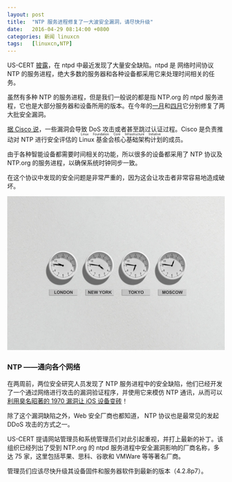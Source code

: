 ```yaml
---
layout: post
title:	"NTP 服务进程修复了一大波安全漏洞，请尽快升级"
date:	2016-04-29 08:14:00 +0800 
categories:	新闻 linuxcn 
tags:	[linuxcn,NTP]
---
```



US-CERT [披露](http://www.kb.cert.org/vuls/id/718152)，在 ntpd 中最近发现了大量安全缺陷。ntpd 是 网络时间协议 NTP 的服务进程，绝大多数的服务器和各种设备都采用它来处理时间相关的任务。


虽然有多种 NTP 的服务进程，但是我们一般说的都是指 NTP.org 的 ntpd 服务进程，它也是大部分服务器和设备所用的版本。在今年的[一月](http://support.ntp.org/bin/view/Main/SecurityNotice#January_2016_NTP_4_2_8p6_Securit)和[四月](http://support.ntp.org/bin/view/Main/SecurityNotice#April_2016_NTP_4_2_8p7_Security)它分别修复了两大批安全漏洞。


[据 Cisco 说](http://blog.talosintel.com/2016/04/vulnerability-spotlight-further-ntpd_27.html)，一些漏洞会导致 DoS 攻击或者甚至跳过认证过程。Cisco 是负责推动对 NTP 进行安全评估的 <ruby> Linux 基金会核心基础架构计划 <rp>  （ </rp> <rt>  Linux Foundation Core Infrastructure Initiative </rt> <rp>  ） </rp></ruby>的成员。


由于各种智能设备都需要时间相关的功能，所以很多的设备都采用了 NTP 协议及 NTP.org 的服务进程，以确保系统时钟同步一致。


在这个协议中发现的安全问题是非常严重的，因为这会让攻击者非常容易地造成破坏。


![](/Asserts/Images/album/201604/29/054214ow7joxx1eosed07h.jpg)


### NTP ——通向各个网络


在两周前，两位安全研究人员发现了 NTP 服务进程中的安全缺陷，他们已经开发了一个通过网络进行攻击的漏洞验证程序，并使用它来模仿 NTP 通讯，从而可以[利用臭名昭著的 1970 漏洞让 iOS 设备变砖](http://news.softpedia.com/news/ios-1970-bug-can-be-exploited-via-network-connections-502955.shtml)！


除了这个漏洞缺陷之外，Web 安全厂商也都知道， NTP 协议也是最常见的发起 DDoS 攻击的方式之一。


US-CERT 提请网站管理员和系统管理员们对此引起重视，并打上最新的补丁。该组织已经列出了受到 NTP.org 的 ntpd 服务进程中安全漏洞影响的厂商名称，多达 75 家，这里包括苹果、思科、谷歌和 VMWare 等等著名厂商。


管理员们应该尽快升级其设备固件和服务器软件到最新的版本（4.2.8p7）。
